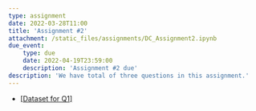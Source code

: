 ```yaml
---
type: assignment
date: 2022-03-28T11:00
title: 'Assignment #2'
attachment: /static_files/assignments/DC_Assignment2.ipynb
due_event: 
    type: due
    date: 2022-04-19T23:59:00
    description: 'Assignment #2 due'
description: 'We have total of three questions in this assignment.'
---
```

- [[Dataset for Q1]](https://www.dropbox.com/s/s6dhze7z7xw3n5b/climate.csv?dl=0)
